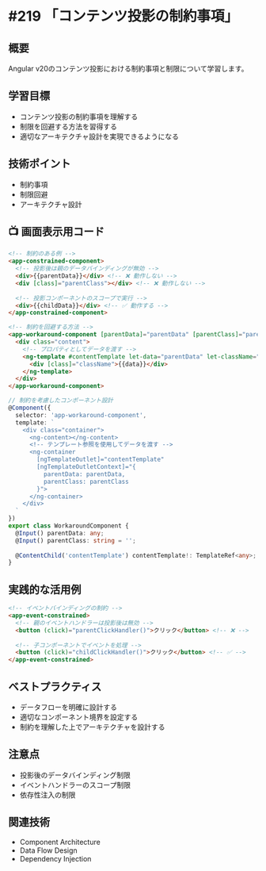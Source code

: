 # #219 「コンテンツ投影の制約事項」

## 概要
Angular v20のコンテンツ投影における制約事項と制限について学習します。

## 学習目標
- コンテンツ投影の制約事項を理解する
- 制限を回避する方法を習得する
- 適切なアーキテクチャ設計を実現できるようになる

## 技術ポイント
- 制約事項
- 制限回避
- アーキテクチャ設計

## 📺 画面表示用コード

```html
<!-- 制約のある例 -->
<app-constrained-component>
  <!-- 投影後は親のデータバインディングが無効 -->
  <div>{{parentData}}</div> <!-- ❌ 動作しない -->
  <div [class]="parentClass"></div> <!-- ❌ 動作しない -->
  
  <!-- 投影コンポーネントのスコープで実行 -->
  <div>{{childData}}</div> <!-- ✅ 動作する -->
</app-constrained-component>
```

```html
<!-- 制約を回避する方法 -->
<app-workaround-component [parentData]="parentData" [parentClass]="parentClass">
  <div class="content">
    <!-- プロパティとしてデータを渡す -->
    <ng-template #contentTemplate let-data="parentData" let-className="parentClass">
      <div [class]="className">{{data}}</div>
    </ng-template>
  </div>
</app-workaround-component>
```

```typescript
// 制約を考慮したコンポーネント設計
@Component({
  selector: 'app-workaround-component',
  template: `
    <div class="container">
      <ng-content></ng-content>
      <!-- テンプレート参照を使用してデータを渡す -->
      <ng-container 
        [ngTemplateOutlet]="contentTemplate"
        [ngTemplateOutletContext]="{ 
          parentData: parentData, 
          parentClass: parentClass 
        }">
      </ng-container>
    </div>
  `
})
export class WorkaroundComponent {
  @Input() parentData: any;
  @Input() parentClass: string = '';
  
  @ContentChild('contentTemplate') contentTemplate!: TemplateRef<any>;
}
```

## 実践的な活用例

```html
<!-- イベントバインディングの制約 -->
<app-event-constrained>
  <!-- 親のイベントハンドラーは投影後は無効 -->
  <button (click)="parentClickHandler()">クリック</button> <!-- ❌ -->
  
  <!-- 子コンポーネントでイベントを処理 -->
  <button (click)="childClickHandler()">クリック</button> <!-- ✅ -->
</app-event-constrained>
```

## ベストプラクティス
- データフローを明確に設計する
- 適切なコンポーネント境界を設定する
- 制約を理解した上でアーキテクチャを設計する

## 注意点
- 投影後のデータバインディング制限
- イベントハンドラーのスコープ制限
- 依存性注入の制限

## 関連技術
- Component Architecture
- Data Flow Design
- Dependency Injection
